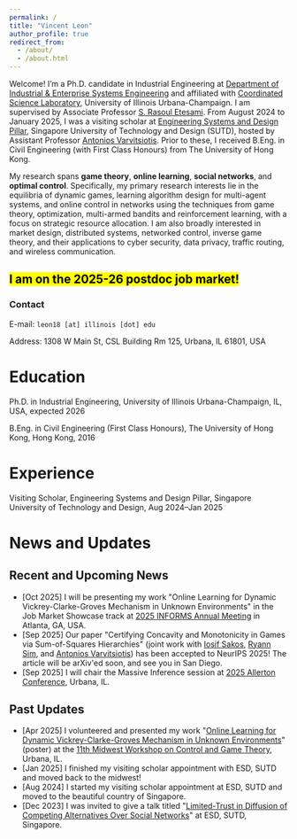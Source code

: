 ```yaml
---
permalink: /
title: "Vincent Leon"
author_profile: true
redirect_from: 
  - /about/
  - /about.html
---
```


Welcome! I’m a Ph.D. candidate in Industrial Engineering at [Department of Industrial & Enterprise Systems Engineering](https://ise.illinois.edu/) and affiliated with [Coordinated Science Laboratory](https://csl.illinois.edu/), University of Illinois Urbana-Champaign. I am supervised by Associate Professor [S. Rasoul Etesami](https://etesami.ise.illinois.edu/). From August 2024 to January 2025, I was a visiting scholar at [Engineering Systems and Design Pillar](https://www.sutd.edu.sg/esd/), Singapore University of Technology and Design (SUTD), hosted by Assistant Professor [Antonios Varvitsiotis](https://sites.google.com/site/antoniosvarvitsiotis/). Prior to these, I received B.Eng. in Civil Engineering (with First Class Honours) from The University of Hong Kong.

My research spans **game theory**, **online learning**, **social networks**, and **optimal control**. Specifically, my primary research interests lie in the equilibria of dynamic games, learning algorithm design for multi-agent systems, and online control in networks using the techniques from game theory, optimization, multi-armed bandits and reinforcement learning, with a focus on strategic resource allocation. I am also broadly interested in market design, distributed systems, networked control, inverse game theory, and their applications to cyber security, data privacy, traffic routing, and wireless communication. 

## <mark>I am on the 2025-26 postdoc job market!</mark>

### Contact

E-mail: `leon18 [at] illinois [dot] edu`

Address: 1308 W Main St, CSL Building Rm 125, Urbana, IL 61801, USA


# Education

Ph.D. in Industrial Engineering, University of Illinois Urbana-Champaign, IL, USA, expected 2026

B.Eng. in Civil Engineering (First Class Honours), The University of Hong Kong, Hong Kong, 2016


# Experience 

Visiting Scholar, Engineering Systems and Design Pillar, Singapore University of Technology and Design, Aug 2024–Jan 2025


# News and Updates

## Recent and Upcoming News 

* [Oct 2025] I will be presenting my work "Online Learning for Dynamic Vickrey-Clarke-Groves Mechanism in Unknown Environments" in the Job Market Showcase track at [2025 INFORMS Annual Meeting](https://meetings.informs.org/wordpress/annual/) in Atlanta, GA, USA.
* [Sep 2025] Our paper "Certifying Concavity and Monotonicity in Games via Sum-of-Squares Hierarchies" (joint work with [Iosif Sakos](https://www.sutd.edu.sg/profile/iosif-joseph-sakos/), [Ryann Sim](https://ryanndelion.github.io/), and [Antonios Varvitsiotis](https://sites.google.com/site/antoniosvarvitsiotis/)) has been accepted to NeurIPS 2025! The article will be arXiv'ed soon, and see you in San Diego.
* [Sep 2025] I will chair the Massive Inference session at [2025 Allerton Conference](https://allerton.csl.illinois.edu/), Urbana, IL.

## Past Updates

* [Apr 2025] I volunteered and presented my work "[Online Learning for Dynamic Vickrey-Clarke-Groves Mechanism in Unknown Environments](https://publish.illinois.edu/11th-midwest-workshop-on-control-and-game-theory/poster-abstract/)" (poster) at the [11th Midwest Workshop on Control and Game Theory](https://publish.illinois.edu/11th-midwest-workshop-on-control-and-game-theory/), Urbana, IL.
* [Jan 2025] I finished my visiting scholar appointment with ESD, SUTD and moved back to the midwest!
* [Aug 2024] I started my visiting scholar appointment at ESD, SUTD and moved to the beautiful country of Singapore.
* [Dec 2023] I was invited to give a talk titled "[Limited-Trust in Diffusion of Competing Alternatives Over Social Networks](https://www.sutd.edu.sg/events-listing/vincent-leon-university-of-illinois-at-urbana-champaign-limited-trust-in-diffusion-of-competing-alternatives-over-social-networks-apurv-shukla-texas-am-university-diff/)" at ESD, SUTD, Singapore. 





